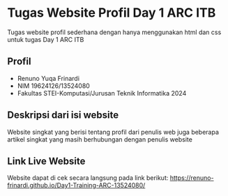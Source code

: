 # Tugas Website Profil Day 1 ARC ITB

Tugas website profil sederhana dengan hanya menggunakan html dan css untuk tugas Day 1 ARC ITB

## Profil

- Renuno Yuqa Frinardi 
- NIM 19624126/13524080
- Fakultas STEI-Komputasi/Jurusan Teknik Informatika 2024

## Deskripsi dari isi website

Website singkat yang berisi tentang profil dari penulis web juga beberapa artikel singkat yang masih berhubungan dengan penulis website

## Link Live Website

Website dapat di cek secara langsung pada link berikut:
https://renuno-frinardi.github.io/Day1-Training-ARC-13524080/

